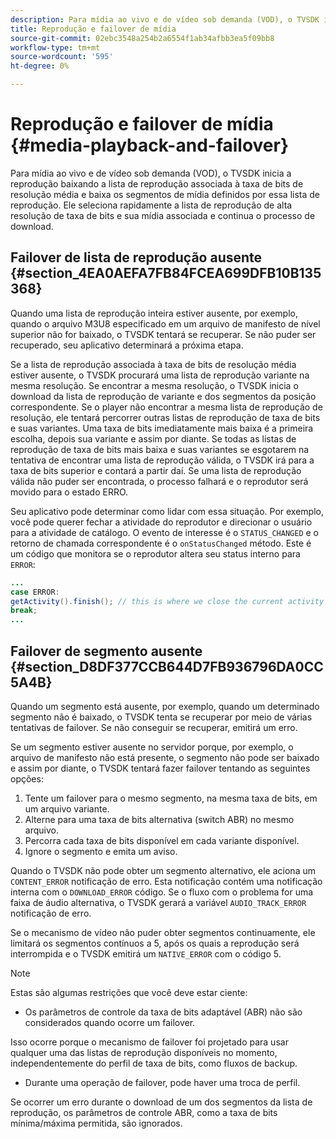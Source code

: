 ```yaml
---
description: Para mídia ao vivo e de vídeo sob demanda (VOD), o TVSDK inicia a reprodução baixando a lista de reprodução associada à taxa de bits de resolução média e baixa os segmentos de mídia definidos por essa lista de reprodução. Ele seleciona rapidamente a lista de reprodução de alta resolução de taxa de bits e sua mídia associada e continua o processo de download.
title: Reprodução e failover de mídia
source-git-commit: 02ebc3548a254b2a6554f1ab34afbb3ea5f09bb8
workflow-type: tm+mt
source-wordcount: '595'
ht-degree: 0%

---
```


# Reprodução e failover de mídia {#media-playback-and-failover}

Para mídia ao vivo e de vídeo sob demanda (VOD), o TVSDK inicia a reprodução baixando a lista de reprodução associada à taxa de bits de resolução média e baixa os segmentos de mídia definidos por essa lista de reprodução. Ele seleciona rapidamente a lista de reprodução de alta resolução de taxa de bits e sua mídia associada e continua o processo de download.

## Failover de lista de reprodução ausente {#section_4EA0AEFA7FB84FCEA699DFB10B135368}

Quando uma lista de reprodução inteira estiver ausente, por exemplo, quando o arquivo M3U8 especificado em um arquivo de manifesto de nível superior não for baixado, o TVSDK tentará se recuperar. Se não puder ser recuperado, seu aplicativo determinará a próxima etapa.

Se a lista de reprodução associada à taxa de bits de resolução média estiver ausente, o TVSDK procurará uma lista de reprodução variante na mesma resolução. Se encontrar a mesma resolução, o TVSDK inicia o download da lista de reprodução de variante e dos segmentos da posição correspondente. Se o player não encontrar a mesma lista de reprodução de resolução, ele tentará percorrer outras listas de reprodução de taxa de bits e suas variantes. Uma taxa de bits imediatamente mais baixa é a primeira escolha, depois sua variante e assim por diante. Se todas as listas de reprodução de taxa de bits mais baixa e suas variantes se esgotarem na tentativa de encontrar uma lista de reprodução válida, o TVSDK irá para a taxa de bits superior e contará a partir daí. Se uma lista de reprodução válida não puder ser encontrada, o processo falhará e o reprodutor será movido para o estado ERRO.

Seu aplicativo pode determinar como lidar com essa situação. Por exemplo, você pode querer fechar a atividade do reprodutor e direcionar o usuário para a atividade de catálogo. O evento de interesse é o `STATUS_CHANGED` e o retorno de chamada correspondente é o `onStatusChanged` método. Este é um código que monitora se o reprodutor altera seu status interno para `ERROR`:

```java
... 
case ERROR: 
getActivity().finish(); // this is where we close the current activity (the Player activity) 
break; 
...
```

## Failover de segmento ausente {#section_D8DF377CCB644D7FB936796DA0CC5A4B}

Quando um segmento está ausente, por exemplo, quando um determinado segmento não é baixado, o TVSDK tenta se recuperar por meio de várias tentativas de failover. Se não conseguir se recuperar, emitirá um erro.

Se um segmento estiver ausente no servidor porque, por exemplo, o arquivo de manifesto não está presente, o segmento não pode ser baixado e assim por diante, o TVSDK tentará fazer failover tentando as seguintes opções:

1. Tente um failover para o mesmo segmento, na mesma taxa de bits, em um arquivo variante.
1. Alterne para uma taxa de bits alternativa (switch ABR) no mesmo arquivo.
1. Percorra cada taxa de bits disponível em cada variante disponível.
1. Ignore o segmento e emita um aviso.

Quando o TVSDK não pode obter um segmento alternativo, ele aciona um `CONTENT_ERROR` notificação de erro. Esta notificação contém uma notificação interna com o `DOWNLOAD_ERROR` código. Se o fluxo com o problema for uma faixa de áudio alternativa, o TVSDK gerará a variável `AUDIO_TRACK_ERROR` notificação de erro.

Se o mecanismo de vídeo não puder obter segmentos continuamente, ele limitará os segmentos contínuos a 5, após os quais a reprodução será interrompida e o TVSDK emitirá um `NATIVE_ERROR` com o código 5.

>[!NOTE]
>
>Estas são algumas restrições que você deve estar ciente:
>
>* Os parâmetros de controle da taxa de bits adaptável (ABR) não são considerados quando ocorre um failover.
>
>  Isso ocorre porque o mecanismo de failover foi projetado para usar qualquer uma das listas de reprodução disponíveis no momento, independentemente do perfil de taxa de bits, como fluxos de backup.
>* Durante uma operação de failover, pode haver uma troca de perfil.
>
>  Se ocorrer um erro durante o download de um dos segmentos da lista de reprodução, os parâmetros de controle ABR, como a taxa de bits mínima/máxima permitida, são ignorados.
>
